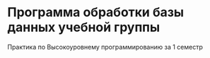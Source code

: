 # Программа обработки базы данных учебной группы
Практика по Высокоуровнему программированию за 1 семестр
